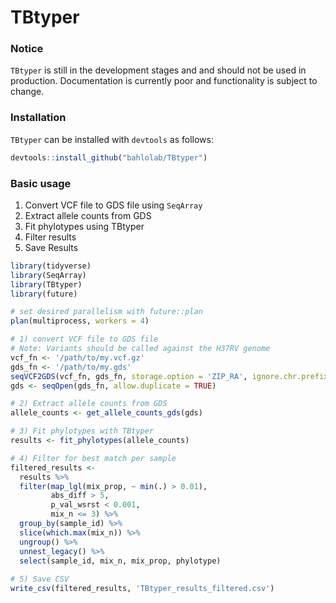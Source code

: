 # TBtyper

### **Notice**
`TBtyper` is still in the development stages and and should not be used in production. 
Documentation is currently poor and functionality is subject to change.

### Installation
`TBtyper` can be installed with `devtools` as follows:
```R 
devtools::install_github("bahlolab/TBtyper")
```
  
### Basic usage
1) Convert VCF file to GDS file using `SeqArray`
2) Extract allele counts from GDS
3) Fit phylotypes using TBtyper
4) Filter results
5) Save Results
```R
library(tidyverse)
library(SeqArray)
library(TBtyper)
library(future)

# set desired parallelism with future::plan
plan(multiprocess, workers = 4)

# 1) convert VCF file to GDS file
# Note: Variants should be called against the H37RV genome
vcf_fn <- '/path/to/my.vcf.gz'
gds_fn <- '/path/to/my.gds'
seqVCF2GDS(vcf_fn, gds_fn, storage.option = 'ZIP_RA', ignore.chr.prefix = NA_character_)
gds <- seqOpen(gds_fn, allow.duplicate = TRUE)

# 2) Extract allele counts from GDS
allele_counts <- get_allele_counts_gds(gds)

# 3) Fit phylotypes with TBtyper
results <- fit_phylotypes(allele_counts)

# 4) Filter for best match per sample
filtered_results <- 
  results %>% 
  filter(map_lgl(mix_prop, ~ min(.) > 0.01),
         abs_diff > 5,
         p_val_wsrst < 0.001,
         mix_n <= 3) %>% 
  group_by(sample_id) %>% 
  slice(which.max(mix_n)) %>% 
  ungroup() %>% 
  unnest_legacy() %>% 
  select(sample_id, mix_n, mix_prop, phylotype)
  
# 5) Save CSV
write_csv(filtered_results, 'TBtyper_results_filtered.csv')
```
